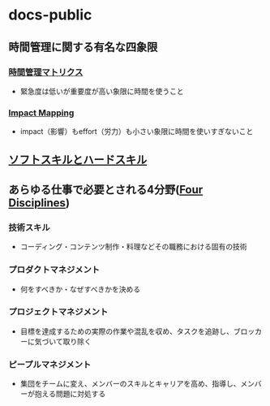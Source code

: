 # docs-public

## 時間管理に関する有名な四象限

### [時間管理マトリクス](https://www.franklinplanner.jp/learning/planner/04.html)

* 緊急度は低いが重要度が高い象限に時間を使うこと

### [Impact Mapping](https://www.intercom.com/blog/first-rule-prioritization-no-snacking/)

* impact（影響）もeffort（労力）も小さい象限に時間を使いすぎないこと

## [ソフトスキルとハードスキル](https://directscout.recruit.co.jp/contents/article/17603/)

## あらゆる仕事で必要とされる4分野([Four Disciplines](https://www.alphalist.com/blog/ic-career-track-job-titles-and-roles-in-tech))

### 技術スキル

* コーディング・コンテンツ制作・料理などその職務における固有の技術

### プロダクトマネジメント

* 何をすべきか・なぜすべきかを決める

### プロジェクトマネジメント

* 目標を達成するための実際の作業や混乱を収め、タスクを追跡し、ブロッカーに気づいて取り除く

### ピープルマネジメント

* 集団をチームに変え、メンバーのスキルとキャリアを高め、指導し、メンバーが抱える問題に対処する
